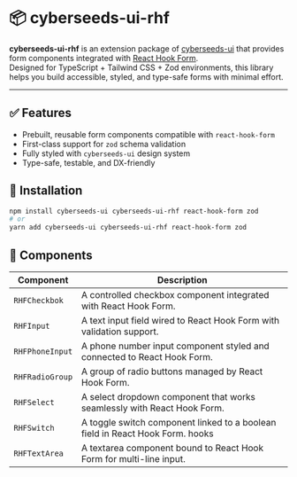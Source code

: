 # 📦 cyberseeds-ui-rhf

**cyberseeds-ui-rhf** is an extension package of [cyberseeds-ui](https://github.com/cyber937/cyberseeds-ui) that provides form components integrated with [React Hook Form](https://react-hook-form.com/).  
Designed for TypeScript + Tailwind CSS + Zod environments, this library helps you build accessible, styled, and type-safe forms with minimal effort.

---

## ✅ Features

- Prebuilt, reusable form components compatible with `react-hook-form`
- First-class support for `zod` schema validation
- Fully styled with `cyberseeds-ui` design system
- Type-safe, testable, and DX-friendly

## 🚀 Installation

```bash
npm install cyberseeds-ui cyberseeds-ui-rhf react-hook-form zod
# or
yarn add cyberseeds-ui cyberseeds-ui-rhf react-hook-form zod
```

## 🧱 Components

| Component       | Description                                                                   |
| --------------- | ----------------------------------------------------------------------------- |
| `RHFCheckbok`   | A controlled checkbox component integrated with React Hook Form.              |
| `RHFInput`      | A text input field wired to React Hook Form with validation support.          |
| `RHFPhoneInput` | A phone number input component styled and connected to React Hook Form.       |
| `RHFRadioGroup` | A group of radio buttons managed by React Hook Form.                          |
| `RHFSelect`     | A select dropdown component that works seamlessly with React Hook Form.       |
| `RHFSwitch`     | A toggle switch component linked to a boolean field in React Hook Form. hooks |
| `RHFTextArea`   | A textarea component bound to React Hook Form for multi-line input.           |
